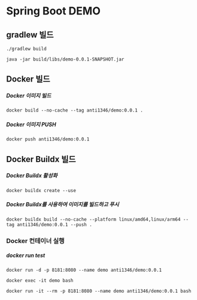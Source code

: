 # Spring Boot DEMO

## gradlew 빌드
```
./gradlew build
```
```
java -jar build/libs/demo-0.0.1-SNAPSHOT.jar
```

## Docker 빌드
##### Docker 이미지 빌드
```
docker build --no-cache --tag anti1346/demo:0.0.1 .
```
##### Docker 이미지 PUSH
```
docker push anti1346/demo:0.0.1
```

## Docker Buildx 빌드
##### Docker Buildx 활성화
```
docker buildx create --use
```
##### Docker Buildx를 사용하여 이미지를 빌드하고 푸시
```
docker buildx build --no-cache --platform linux/amd64,linux/arm64 --tag anti1346/demo:0.0.1 --push .
```

### Docker 컨테이너 실행
##### docker run test
```
docker run -d -p 8181:8080 --name demo anti1346/demo:0.0.1
```
```
docker exec -it demo bash
```
```
docker run -it --rm -p 8181:8080 --name demo anti1346/demo:0.0.1 bash
```
